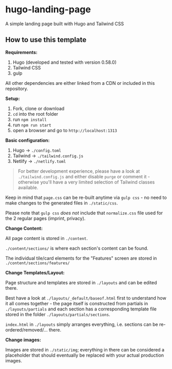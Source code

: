 # hugo-landing-page

A simple landing page built with Hugo and Tailwind CSS

## How to use this template

**Requirements:**

1. Hugo (developed and tested with version 0.58.0)
2. Tailwind CSS
3. gulp

All other dependencies are either linked from a CDN or included in this repository.

**Setup:**

1. Fork, clone or download
2. `cd` into the root folder
3. run `npm install`
4. run `npm run start`
5. open a browser and go to `http://localhost:1313`

**Basic configuration:**

1. Hugo -> `./config.toml`
2. Tailwind -> `./tailwind.config.js`
3. Netlify -> `./netlify.toml`

> For better development experience, please have a look at `./tailwind.config.js` and either disable `purge` or comment it - otherwise you'll have a very limited selection of Tailwind classes available.

Keep in mind that `page.css` can be re-built anytime via `gulp css` - no need to make changes to the generated files in `./static/css`.

Please note that `gulp css` _does not_ include that `normalize.css` file used for the 2 regular pages (imprint, privacy).

**Change Content:**

All page content is stored in `./content`.

`./content/sections/` is where each section's content can be found.

The individual tile/card elements for the "Features" screen are stored in `./content/sections/features/`

**Change Templates/Layout:**

Page structure and templates are stored in `./layouts` and can be edited there.

Best have a look at `./layouts/_default/baseof.html` first to understand how it all comes together - the page itself is constructed from partials in `./layouts/partials` and each section has a corresponding template file stored in the folder `./layouts/partials/sections`.

`index.html` in `./layouts` simply arranges everything, i.e. sections can be re-ordered/removed/... there.

**Change images:**

Images are stored in `./static/img`; everything in there can be considered a placeholder that should eventually be replaced with your actual production images.
